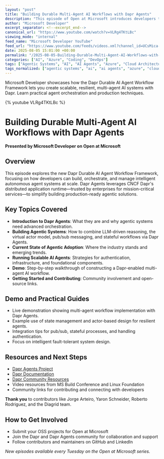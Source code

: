 ```yaml
---
layout: "post"
title: "Building Durable Multi-Agent AI Workflows with Dapr Agents"
description: "This episode of Open at Microsoft introduces developers to Dapr Durable AI Agent Workflow Framework, demonstrating how to build scalable, resilient, multi-agent systems using Dapr Agents. It explains how Dapr’s distributed application runtime and the agentic virtual actor model can orchestrate AI-driven automation, streamline agent management, and enable robust production-ready solutions. Viewers will see demos, architectural insights, and learn how to get involved with the Dapr community and open-source development."
author: "Microsoft Developer"
excerpt_separator: <!--excerpt_end-->
canonical_url: "https://www.youtube.com/watch?v=VLRg4TKtLBc"
viewing_mode: "internal"
feed_name: "Microsoft Developer YouTube"
feed_url: "https://www.youtube.com/feeds/videos.xml?channel_id=UCsMica-v34Irf9KVTh6xx-g"
date: 2025-08-05 15:01:00 +00:00
permalink: "/2025-08-05-Building-Durable-Multi-Agent-AI-Workflows-with-Dapr-Agents.html"
categories: ["AI", "Azure", "Coding", "DevOps"]
tags: ["Agentic Systems", "AI", "AI Agents", "Azure", "Cloud Architecture", "Cloud Computing", "Coding", "Dapr", "Dapr Agents", "Dev", "Developer Tools", "Development", "DevOps", "Distributed Applications", "Durable Workflows", "LLM", "Microservices", "Microsoft", "Microsoft Azure", "Open Source", "Production Systems", "Pub/Sub Messaging", "Scalability", "Stateful Workflows", "Tech", "Technology", "Videos", "Virtual Actor Model"]
tags_normalized: ["agentic systems", "ai", "ai agents", "azure", "cloud architecture", "cloud computing", "coding", "dapr", "dapr agents", "dev", "developer tools", "development", "devops", "distributed applications", "durable workflows", "llm", "microservices", "microsoft", "microsoft azure", "open source", "production systems", "pubslashsub messaging", "scalability", "stateful workflows", "tech", "technology", "videos", "virtual actor model"]
---
```


Microsoft Developer showcases how the Dapr Durable AI Agent Workflow Framework lets you create scalable, resilient, multi-agent AI systems with Dapr. Learn practical agent orchestration and production techniques.<!--excerpt_end-->

{% youtube VLRg4TKtLBc %}

# Building Durable Multi-Agent AI Workflows with Dapr Agents

**Presented by Microsoft Developer on Open at Microsoft**

## Overview

This episode explores the new Dapr Durable AI Agent Workflow Framework, focusing on how developers can build, orchestrate, and manage intelligent autonomous agent systems at scale. Dapr Agents leverages CNCF Dapr's distributed application runtime—trusted by enterprises for mission-critical services—to simplify building production-ready agentic solutions.

## Key Topics Covered

- **Introduction to Dapr Agents**: What they are and why agentic systems need advanced orchestration.
- **Building Agentic Systems**: How to combine LLM-driven reasoning, the virtual actor model, pub/sub messaging, and stateful workflows via Dapr Agents.
- **Current State of Agentic Adoption**: Where the industry stands and emerging trends.
- **Running Scalable AI Agents**: Strategies for authentication, infrastructure, and foundational components.
- **Demo**: Step-by-step walkthrough of constructing a Dapr-enabled multi-agent AI workflow.
- **Getting Started and Contributing**: Community involvement and open-source links.

## Demo and Practical Guides

- Live demonstration showing multi-agent workflow implementation with Dapr Agents.
- Example use of state management and actor-based design for resilient agents.
- Integration tips for pub/sub, stateful processes, and handling authentication.
- Focus on intelligent fault-tolerant system design.

## Resources and Next Steps

- [Dapr Agents Project](https://github.com/dapr/dapr-agents)
- [Dapr Documentation](https://docs.dapr.io)
- [Dapr Community Resources](https://dapr.github.io/dapr-agents/)
- Video resources from MS Build Conference and Linux Foundation
- Community links for contributing and connecting with developers

**Thank you** to contributors like Jorge Arteiro, Yaron Schneider, Roberto Rodriguez, and the Diagrid team.

## How to Get Involved

- Submit your OSS projects for Open at Microsoft
- Join the Dapr and Dapr Agents community for collaboration and support
- Follow contributors and maintainers on GitHub and LinkedIn

*New episodes available every Tuesday on the Open at Microsoft series.*
